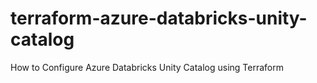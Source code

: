 # terraform-azure-databricks-unity-catalog
How to Configure Azure Databricks Unity Catalog using Terraform
